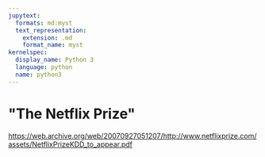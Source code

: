 ```yaml
---
jupytext:
  formats: md:myst
  text_representation:
    extension: .md
    format_name: myst
kernelspec:
  display_name: Python 3
  language: python
  name: python3
---
```


# "The Netflix Prize"

https://web.archive.org/web/20070927051207/http://www.netflixprize.com/assets/NetflixPrizeKDD_to_appear.pdf